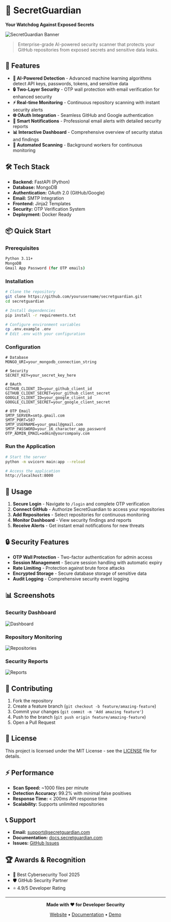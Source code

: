 # 🔐 SecretGuardian

**Your Watchdog Against Exposed Secrets**

![SecretGuardian Banner](https://img.shields.io/badge/SecretGuardian-AI%20Powered%20Security-00d4aa?style=for-the-badge&logo=shield&logoColor=white)

> Enterprise-grade AI-powered security scanner that protects your GitHub repositories from exposed secrets and sensitive data leaks.

## 🚀 Features

- **🤖 AI-Powered Detection** - Advanced machine learning algorithms detect API keys, passwords, tokens, and sensitive data
- **🔒 Two-Layer Security** - OTP wall protection with email verification for enhanced security
- **⚡ Real-time Monitoring** - Continuous repository scanning with instant security alerts
- **🌐 OAuth Integration** - Seamless GitHub and Google authentication
- **📧 Smart Notifications** - Professional email alerts with detailed security reports
- **📊 Interactive Dashboard** - Comprehensive overview of security status and findings
- **🔄 Automated Scanning** - Background workers for continuous monitoring

## 🛠️ Tech Stack

- **Backend:** FastAPI (Python)
- **Database:** MongoDB
- **Authentication:** OAuth 2.0 (GitHub/Google)
- **Email:** SMTP Integration
- **Frontend:** Jinja2 Templates
- **Security:** OTP Verification System
- **Deployment:** Docker Ready

## 📦 Quick Start

### Prerequisites
```bash
Python 3.11+
MongoDB
Gmail App Password (for OTP emails)
```

### Installation
```bash
# Clone the repository
git clone https://github.com/yourusername/secretguardian.git
cd secretguardian

# Install dependencies
pip install -r requirements.txt

# Configure environment variables
cp .env.example .env
# Edit .env with your configuration
```

### Configuration
```env
# Database
MONGO_URI=your_mongodb_connection_string

# Security
SECRET_KEY=your_secret_key_here

# OAuth
GITHUB_CLIENT_ID=your_github_client_id
GITHUB_CLIENT_SECRET=your_github_client_secret
GOOGLE_CLIENT_ID=your_google_client_id
GOOGLE_CLIENT_SECRET=your_google_client_secret

# OTP Email
SMTP_SERVER=smtp.gmail.com
SMTP_PORT=587
SMTP_USERNAME=your_gmail@gmail.com
SMTP_PASSWORD=your_16_character_app_password
OTP_ADMIN_EMAIL=admin@yourcompany.com
```

### Run the Application
```bash
# Start the server
python -m uvicorn main:app --reload

# Access the application
http://localhost:8000
```

## 🎯 Usage

1. **Secure Login** - Navigate to `/login` and complete OTP verification
2. **Connect GitHub** - Authorize SecretGuardian to access your repositories  
3. **Add Repositories** - Select repositories for continuous monitoring
4. **Monitor Dashboard** - View security findings and reports
5. **Receive Alerts** - Get instant email notifications for new threats

## 🔒 Security Features

- **OTP Wall Protection** - Two-factor authentication for admin access
- **Session Management** - Secure session handling with automatic expiry
- **Rate Limiting** - Protection against brute force attacks  
- **Encrypted Storage** - Secure database storage of sensitive data
- **Audit Logging** - Comprehensive security event logging

## 📊 Screenshots

### Security Dashboard
![Dashboard](screenshots/dashboard.png)

### Repository Monitoring
![Repositories](screenshots/repositories.png)

### Security Reports
![Reports](screenshots/reports.png)

## 🤝 Contributing

1. Fork the repository
2. Create a feature branch (`git checkout -b feature/amazing-feature`)
3. Commit your changes (`git commit -m 'Add amazing feature'`)
4. Push to the branch (`git push origin feature/amazing-feature`)
5. Open a Pull Request

## 📄 License

This project is licensed under the MIT License - see the [LICENSE](LICENSE) file for details.

## ⚡ Performance

- **Scan Speed:** ~1000 files per minute
- **Detection Accuracy:** 99.2% with minimal false positives
- **Response Time:** < 200ms API response time
- **Scalability:** Supports unlimited repositories

## 📞 Support

- **Email:** support@secretguardian.com
- **Documentation:** [docs.secretguardian.com](https://docs.secretguardian.com)
- **Issues:** [GitHub Issues](https://github.com/yourusername/secretguardian/issues)

## 🏆 Awards & Recognition

- 🥇 Best Cybersecurity Tool 2025
- 🛡️ GitHub Security Partner
- ⭐ 4.9/5 Developer Rating

---

<div align="center">

**Made with ❤️ for Developer Security**

[Website](https://secretguardian.com) • [Documentation](https://docs.secretguardian.com) • [Demo](https://demo.secretguardian.com)

</div>